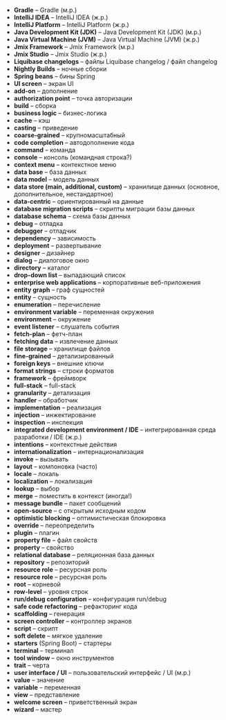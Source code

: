 * __Gradle__ – Gradle (м.р.)
* __IntelliJ IDEA__ – IntelliJ IDEA (ж.р.)
* __IntelliJ Platform__ – IntelliJ Platform (ж.р.)
* __Java Development Kit (JDK)__ – Java Development Kit (JDK) (м.р.)
* __Java Virtual Machine (JVM)__ – Java Virtual Machine (JVM) (ж.р.)
* __Jmix Framework__ – Jmix Framework (м.р.)
* __Jmix Studio__ – Jmix Studio (ж.р.)
* __Liquibase changelogs__ – файлы Liquibase changelog / файл changelog
* __Nightly Builds__ – ночные сборки
* __Spring beans__ – бины Spring
* __UI screen__ – экран UI
* __add-on__ – дополнение
* __authorization point__ – точка авторизации
* __build__ – сборка
* __business logic__ – бизнес-логика
* __cache__ – кэш
* __casting__ – приведение
* __coarse-grained__ – крупномасштабный
* __code completion__ – автодополнение кода
* __command__ – команда
* __console__ – консоль (командная строка?)
* __context menu__ – контекстное меню
* __data base__ – база данных
* __data model__ – модель данных
* __data store (main, additional, custom)__ – хранилище данных (основное, дополнительное, нестандартное)
* __data-centric__ – ориентированный на данные
* __database migration scripts__ – скрипты миграции базы данных
* __database schema__ – схема базы данных
* __debug__ – отладка
* __debugger__ – отладчик
* __dependency__ – зависимость
* __deployment__ – развертывание
* __designer__ – дизайнер
* __dialog__ – диалоговое окно
* __directory__ – каталог
* __drop-down list__ – выпадающий список
* __enterprise web applications__ – корпоративные веб-приложения
* __entity graph__ – граф сущностей
* __entity__ – сущность
* __enumeration__ – перечисление
* __environment variable__ – переменная окружения
* __environment__ – окружение
* __event listener__ – слушатель события
* __fetch-plan__ – фетч-план
* __fetching data__ – извлечение данных
* __file storage__ – хранилище файлов
* __fine-grained__ – детализированный
* __foreign keys__ – внешние ключи
* __format strings__ – строки форматов
* __framework__ – фреймворк
* __full-stack__ – full-stack
* __granularity__ – детализация
* __handler__ – обработчик
* __implementation__ – реализация
* __injection__ – инжектирование
* __inspection__ – инспекция
* __integrated development environment / IDE__ – интегрированная среда разработки / IDE (ж.р.)
* __intentions__ – контекстные действия
* __internationalization__ – интернационализация
* __invoke__ – вызывать
* __layout__ – компоновка (часто)
* __locale__ – локаль
* __localization__ – локализация
* __lookup__ – выбор
* __merge__ – поместить в контекст (иногда!)
* __message bundle__ – пакет сообщений
* __open-source__ – с открытым исходным кодом
* __optimistic blocking__ – оптимистическая блокировка
* __override__ – переопределить
* __plugin__ – плагин
* __property file__ – файл свойств
* __property__ – свойство
* __relational database__ – реляционная база данных
* __repository__ – репозиторий
* __resource role__ – ресурсная роль
* __resource role__ – ресурсная роль
* __root__ – корневой
* __row-level__ – уровня строк
* __run/debug configuration__ – конфигурация run/debug
* __safe code refactoring__ – рефакторинг кода
* __scaffolding__ – генерация
* __screen controller__ – контроллер экранов
* __script__ – скрипт
* __soft delete__ – мягкое удаление
* __starters__ (Spring Boot) – стартеры
* __terminal__ – терминал
* __tool window__ – окно инструментов
* __trait__ – черта
* __user interface / UI__ – пользовательский интерфейс / UI (м.р.)
* __value__ – значение
* __variable__ – переменная
* __view__ – представление
* __welcome screen__ – приветственный экран
* __wizard__ – мастер